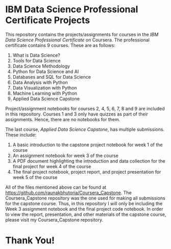 # IBM Data Science Professional Certificate Projects

This repository contains the projects/assignments for courses in the *IBM Data Science Professional Certificate* on Coursera. The professional certificate contains 9 courses. These are as follows:
1. What is Data Science?
2. Tools for Data Science
3. Data Science Methodology
4. Python for Data Science and AI
5. Databases and SQL for Data Science
6. Data Analysis with Python
7. Data Visualization with Python
8. Machine Learning with Python
9. Applied Data Science Capstone

Project/assignment notebooks for courses 2, 4, 5, 6, 7, 8 and 9 are included in this repository. Courses 1 and 3 only have quizzes as part of their assignments. Hence, there are no notebooks for them.

The last course, *Applied Data Science Capstone*, has multiple submissions. These include:
1. A basic introduction to the capstone project notebook for week 1 of the course
2. An assignment notebook for week 3 of the course
3. A PDF document highlighting the introduction and data collection for the final project for week 4 of the course
4. The final project notebook, project report, and project presentation for week 5 of the course

All of the files mentioned above can be found at https://github.com/raunakbhutoria/Coursera_Capstone. The Coursera_Capstone repository was the one used for making all submissions for the capstone course. Thus, in this repository I will only be including the Week 3 assignment notebook and the final project code notebook. In order to view the report, presentation, and other materials of the capstone course, please visit my Coursera_Capstone repository.

# Thank You!
